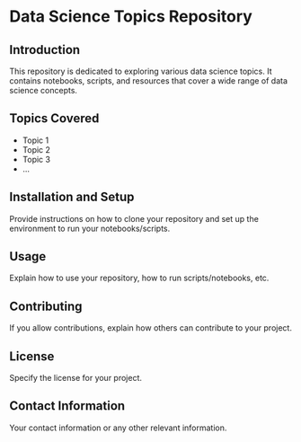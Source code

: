 # Data Science Topics Repository

## Introduction

This repository is dedicated to exploring various data science topics. It contains notebooks, scripts, and resources that cover a wide range of data science concepts.

## Topics Covered

- Topic 1
- Topic 2
- Topic 3
- ...

## Installation and Setup

Provide instructions on how to clone your repository and set up the environment to run your notebooks/scripts.

## Usage

Explain how to use your repository, how to run scripts/notebooks, etc.

## Contributing

If you allow contributions, explain how others can contribute to your project.

## License

Specify the license for your project.

## Contact Information

Your contact information or any other relevant information.